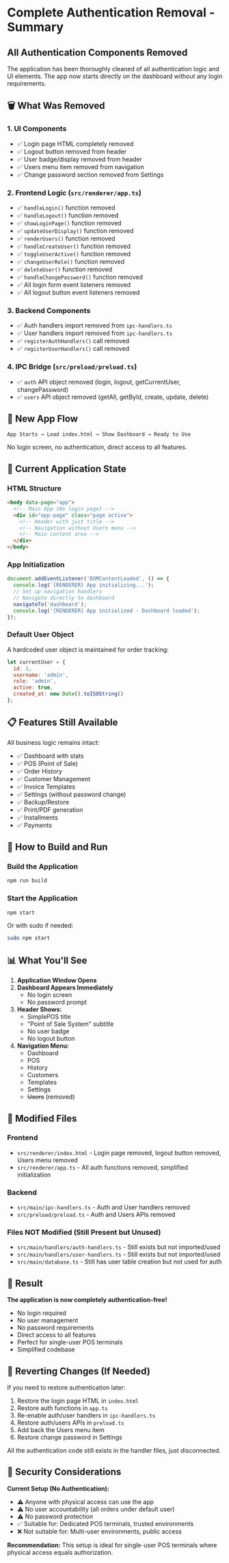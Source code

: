 # Complete Authentication Removal - Summary

## All Authentication Components Removed

The application has been thoroughly cleaned of all authentication logic and UI elements. The app now starts directly on the dashboard without any login requirements.

## 🗑️ What Was Removed

### 1. **UI Components**
- ✅ Login page HTML completely removed
- ✅ Logout button removed from header
- ✅ User badge/display removed from header
- ✅ Users menu item removed from navigation
- ✅ Change password section removed from Settings

### 2. **Frontend Logic (`src/renderer/app.ts`)**
- ✅ `handleLogin()` function removed
- ✅ `handleLogout()` function removed
- ✅ `showLoginPage()` function removed
- ✅ `updateUserDisplay()` function removed
- ✅ `renderUsers()` function removed
- ✅ `handleCreateUser()` function removed
- ✅ `toggleUserActive()` function removed
- ✅ `changeUserRole()` function removed
- ✅ `deleteUser()` function removed
- ✅ `handleChangePassword()` function removed
- ✅ All login form event listeners removed
- ✅ All logout button event listeners removed

### 3. **Backend Components**
- ✅ Auth handlers import removed from `ipc-handlers.ts`
- ✅ User handlers import removed from `ipc-handlers.ts`
- ✅ `registerAuthHandlers()` call removed
- ✅ `registerUserHandlers()` call removed

### 4. **IPC Bridge (`src/preload/preload.ts`)**
- ✅ `auth` API object removed (login, logout, getCurrentUser, changePassword)
- ✅ `users` API object removed (getAll, getById, create, update, delete)

## 📱 New App Flow

```
App Starts → Load index.html → Show Dashboard → Ready to Use
```

No login screen, no authentication, direct access to all features.

## 🎯 Current Application State

### HTML Structure
```html
<body data-page="app">
  <!-- Main App (No login page) -->
  <div id="app-page" class="page active">
    <!-- Header with just title -->
    <!-- Navigation without Users menu -->
    <!-- Main content area -->
  </div>
</body>
```

### App Initialization
```javascript
document.addEventListener('DOMContentLoaded', () => {
  console.log('[RENDERER] App initializing...');
  // Set up navigation handlers
  // Navigate directly to dashboard
  navigateTo('dashboard');
  console.log('[RENDERER] App initialized - Dashboard loaded');
});
```

### Default User Object
A hardcoded user object is maintained for order tracking:
```javascript
let currentUser = {
  id: 1,
  username: 'admin',
  role: 'admin',
  active: true,
  created_at: new Date().toISOString()
};
```

## 📋 Features Still Available

All business logic remains intact:
- ✅ Dashboard with stats
- ✅ POS (Point of Sale)
- ✅ Order History
- ✅ Customer Management
- ✅ Invoice Templates
- ✅ Settings (without password change)
- ✅ Backup/Restore
- ✅ Print/PDF generation
- ✅ Installments
- ✅ Payments

## 🚀 How to Build and Run

### Build the Application
```bash
npm run build
```

### Start the Application
```bash
npm start
```

Or with sudo if needed:
```bash
sudo npm start
```

## 📊 What You'll See

1. **Application Window Opens**
2. **Dashboard Appears Immediately**
   - No login screen
   - No password prompt
3. **Header Shows:**
   - SimplePOS title
   - "Point of Sale System" subtitle
   - No user badge
   - No logout button
4. **Navigation Menu:**
   - Dashboard
   - POS
   - History
   - Customers
   - Templates
   - Settings
   - ~~Users~~ (removed)

## 🔧 Modified Files

### Frontend
- `src/renderer/index.html` - Login page removed, logout button removed, Users menu removed
- `src/renderer/app.ts` - All auth functions removed, simplified initialization

### Backend
- `src/main/ipc-handlers.ts` - Auth and User handlers removed
- `src/preload/preload.ts` - Auth and Users APIs removed

### Files NOT Modified (Still Present but Unused)
- `src/main/handlers/auth-handlers.ts` - Still exists but not imported/used
- `src/main/handlers/user-handlers.ts` - Still exists but not imported/used
- `src/main/database.ts` - Still has user table creation but not used for auth

## 🎉 Result

**The application is now completely authentication-free!**

- No login required
- No user management
- No password requirements
- Direct access to all features
- Perfect for single-user POS terminals
- Simplified codebase

## 🔄 Reverting Changes (If Needed)

If you need to restore authentication later:

1. Restore the login page HTML in `index.html`
2. Restore auth functions in `app.ts`
3. Re-enable auth/user handlers in `ipc-handlers.ts`
4. Restore auth/users APIs in `preload.ts`
5. Add back the Users menu item
6. Restore change password in Settings

All the authentication code still exists in the handler files, just disconnected.

## 📝 Security Considerations

**Current Setup (No Authentication):**
- ⚠️ Anyone with physical access can use the app
- ⚠️ No user accountability (all orders under default user)
- ⚠️ No password protection
- ✅ Suitable for: Dedicated POS terminals, trusted environments
- ❌ Not suitable for: Multi-user environments, public access

**Recommendation:**
This setup is ideal for single-user POS terminals where physical access equals authorization.
